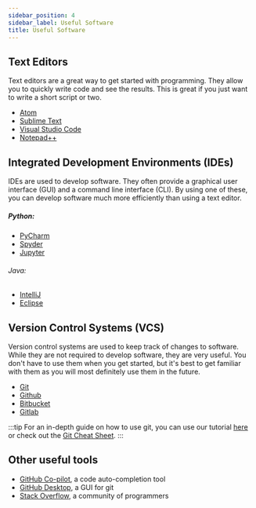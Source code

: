 ```yaml
---
sidebar_position: 4
sidebar_label: Useful Software
title: Useful Software
---
```

## Text Editors
Text editors are a great way to get started with programming.
They allow you to quickly write code and see the results. 
This is great if you just want to write a short script or two.

- [Atom](https://atom.io/)
- [Sublime Text](https://www.sublimetext.com/)
- [Visual Studio Code](https://code.visualstudio.com/)
- [Notepad++](https://notepad-plus-plus.org/)


## Integrated Development Environments (IDEs)
IDEs are used to develop software. They often provide a graphical user interface (GUI) and a command line interface (CLI).
By using one of these, you can develop software much more efficiently than using a text editor.

##### Python:
- [PyCharm](https://www.jetbrains.com/pycharm/)
- [Spyder](https://www.spyder-ide.org/)
- [Jupyter](https://jupyter.org/)

###### Java:
- [IntelliJ](https://www.jetbrains.com/idea/)
- [Eclipse](https://www.eclipse.org/)

## Version Control Systems (VCS)

Version control systems are used to keep track of changes to software. 
While they are not required to develop software, they are very useful.
You don't have to use them when you get started, but it's best to get familiar with them
as you will most definitely use them in the future.
- [Git](https://git-scm.com/)
- [Github](https://github.com/)
- [Bitbucket](https://bitbucket.org/)
- [Gitlab](https://gitlab.com/)

:::tip
For an in-depth guide on how to use git, you can use our tutorial [here](/tutorials/Git/intro) or 
check out the [Git Cheat Sheet](https://git-scm.com/book/en/v2/Getting-Started-Git).
:::

## Other useful tools
- [GitHub Co-pilot](https://copilot.github.com/), a code auto-completion tool
- [GitHub Desktop](https://desktop.github.com/), a GUI for git
- [Stack Overflow](https://stackoverflow.com/), a community of programmers